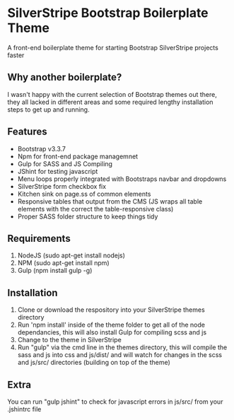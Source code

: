 # SilverStripe Bootstrap Boilerplate Theme
A front-end boilerplate theme for starting Bootstrap SilverStripe projects faster

## Why another boilerplate?
I wasn't happy with the current selection of Bootstrap themes out there, they all lacked in different areas and some required lengthy installation steps to get up and running.

## Features
- Bootstrap v3.3.7
- Npm for front-end package managemnet
- Gulp for SASS and JS Compiling
- JShint for testing javascript
- Menu loops properly integrated with Bootstraps navbar and dropdowns
- SilverStripe form checkbox fix
- Kitchen sink on page.ss of common elements
- Responsive tables that output from the CMS (JS wraps all table elements with the correct the table-responsive class)
- Proper SASS folder structure to keep things tidy

## Requirements
1. NodeJS (sudo apt-get install nodejs)
2. NPM (sudo apt-get install npm)
2. Gulp (npm install gulp -g)

## Installation
1. Clone or download the respository into your SilverStripe themes directory
2. Run 'npm install' inside of the theme folder to get all of the node dependancies, this will also install Gulp for compiling scss and js
3. Change to the theme in SilverStripe
4. Run "gulp" via the cmd line in the themes directory, this will compile the sass and js into css and js/dist/ and will watch for changes in the scss and js/src/ directories (building on top of the theme)

## Extra
You can run "gulp jshint" to check for javascript errors in js/src/ from your .jshintrc file
